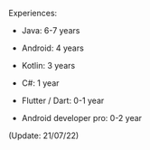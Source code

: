Experiences:

- Java: 6-7 years
- Android: 4 years
- Kotlin: 3 years
- C#: 1 year
- Flutter / Dart: 0-1 year

- Android developer pro: 0-2 year

(Update: 21/07/22)
